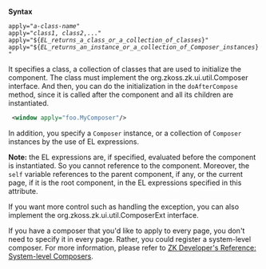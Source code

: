 **Syntax**

`apply="`*`a-class-name`*`"`  
`apply="`*`class1`*`, `*`class2`*`,..."`  
`apply="${`*`EL_returns_a_class_or_a_collection_of_classes`*`}"`  
`apply="${`*`EL_returns_an_instance_or_a_collection_of_Composer_instances`*`}"`

It specifies a class, a collection of classes that are used to
initialize the component. The class must implement the
<javadoc type="interface">org.zkoss.zk.ui.util.Composer</javadoc>
interface. And then, you can do the initialization in the
`doAfterCompose` method, since it is called after the component and all
its children are instantiated.

```xml
 <window apply="foo.MyComposer"/>
```

In addition, you specify a `Composer` instance, or a collection of
`Composer` instances by the use of EL expressions.

**Note:** the EL expressions are, if specified, evaluated before the
component is instantiated. So you cannot reference to the component.
Moreover, the `self` variable references to the parent component, if
any, or the current page, if it is the root component, in the EL
expressions specified in this attribute.

If you want more control such as handling the exception, you can also
implement the
<javadoc type="interface">org.zkoss.zk.ui.util.ComposerExt</javadoc>
interface.

If you have a composer that you'd like to apply to every page, you don't
need to specify it in every page. Rather, you could register a
system-level composer. For more information, please refer to [ZK Developer's Reference: System-level Composers]({{site.baseurl}}/zk_dev_ref/mvc/controller/composer#System-level_Composer).


